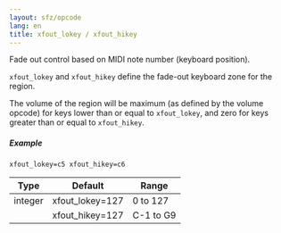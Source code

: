 ```yaml
---
layout: sfz/opcode
lang: en
title: xfout_lokey / xfout_hikey
---
```

Fade out control based on MIDI note number (keyboard position).

`xfout_lokey` and `xfout_hikey` define the fade-out keyboard zone for the region.

The volume of the region will be maximum (as defined by the volume opcode) for
keys lower than or equal to `xfout_lokey`,
and zero for keys greater than or equal to `xfout_hikey`.

##### Example

```
xfout_lokey=c5 xfout_hikey=c6
```

| Type    | Default         | Range     |
| ---     | ---             | ---       |
| integer | xfout_lokey=127 | 0 to 127  |
|         | xfout_hikey=127 | C-1 to G9 |
